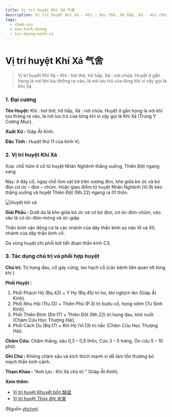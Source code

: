 ```yaml
---
title: Vị trí huyệt Khí Xá 气舍
description: Vị trí huyệt Khí Xá – Khí - hơi thở, hô hấp, Xá - nơi chứa. Huyệt ở gần họng là nơi khí lưu thông ra vào, là nơi lưu trú của tông khí vì vậy gọi là Khí Xá
tags:
  - cham-cuu
  - sau-kinh-duong
  - tuc-duong-minh-vi
---
```


# Vị trí huyệt Khí Xá 气舍 

> Vị trí huyệt Khí Xá – Khí : hơi thở, hô hấp, Xá : nơi chứa. Huyệt ở gần họng là nơi khí lưu thông ra vào, là nơi lưu trú của tông khí vì vậy gọi là Khí Xá

### 1. Đại cương

**Tên Huyệt:** Khí : hơi thở, hô hấp, Xá : nơi chứa. Huyệt ở gần họng là nơi khí lưu thông ra vào, là nơi lưu trú của tông khí vì vậy gọi là Khí Xá (Trung Y Cương Mục).

**Xuất Xứ :** Giáp Ất Kinh.

**Đặc Tính :** Huyệt thứ 11 của kinh Vị.

### 2. Vị trí huyệt Khí Xá

Xưa: chỗ hõm ở cổ từ huyệt Nhân Nghênh thẳng xuống, Thiên Đột ngang sang

Nay: ở đáy cổ, ngay chỗ lõm sát bờ trên xương đòn, khe giữa bó ức và bó đòn cơ ức – đòn – chũm. Hoặc giao điểm từ huyệt Nhân Nghênh (Vi.9) kéo thẳng xuống và huyệt Thiên Đột (Nh.22) ngang ra 01 thốn.

![Huyệt khí xá](/imgs/yhctvn/Huyet-khi-xa-300x169.jpg)

**Giải Phẫu :** Dưới da là khe giữa bó ức và cơ bó đòn, cơ ức-đòn-chũm, vào sâu là cơ ức-đòn-móng và ức-giáp.

Thần kinh vận động cơ là các nhánh của dây thần kinh sọ não XI và XII, nhánh của dây thần kinh cổ.

Da vùng huyệt chi phối bởi tiết đoạn thần kinh C3.

### 3. Tác dụng chủ trị và phối hợp huyệt

**Chủ trị:** Trị họng đau, cổ gáy cứng, lao hạch cổ.(các bệnh liên quan tới tông khí )

**Phối Huyệt :**

1. Phối Phách Hộ (Bq.42) + Y Hy (Bq.45) trị ho, khí nghịch lên (Giáp Ất Kinh).
2. Phối Nhu Hội (Ttu.13) + Thiên Phủ (P.3) trị bướu cổ, họng viêm (Tư Sinh Kinh).
3. Phối Thiên Đỉnh (Đtr.17) + Thiên Đột (Nh.22) trị họng đau, khó nuốt (Châm Cứu Học Thượng Hải).
4. Phối Cách Du (Bq.17) + Khí Hộ (Vi.13) trị nấc (Châm Cứu Học Thượng Hải).

**Châm Cứu:** Châm thẳng, sâu 0,3 – 0,5 thốn, Cứu 3 – 5 tráng, Ôn cứu 5 – 10 phút.

**Ghi Chú :** Không châm sâu và kích thích mạnh vì dễ làm tổn thương bó mạch thần kinh cảnh.

**Tham Khảo :** “Anh lựu : Khí Xá chủ trị ” (Giáp Ất Kinh).

**Xem thêm:**

* [Vị trí huyệt Khuyết bồn 缺盆](/yhctvn/vi-tri-huyet-khuyet-bon-%e7%bc%ba%e7%9b%86)
* [Vị trí huyệt Thủy đột 水突](/yhctvn/vi-tri-huyet-thuy-dot)

(Nguồn <a href="https://yhctvn.com/vi-tri-huyet-khi-xa/" target="_blank">yhctvn</a>)
